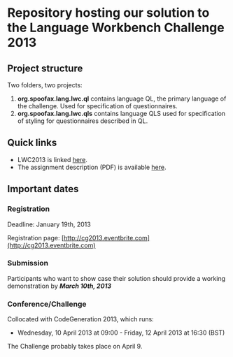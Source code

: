 # Repository hosting our solution to the Language Workbench Challenge 2013

## Project structure

Two folders, two projects:

1. **org.spoofax.lang.lwc.ql** contains language QL, the primary language of the challenge. Used for specification of questionnaires. 
2. **org.spoofax.lang.lwc.qls** contains language QLS used for specification of styling for questionnaires described in QL.

## Quick links

* LWC2013 is linked [here](http://www.languageworkbenches.net/index.php?title=LWC_2013).
* The assignment description (PDF) is available [here](http://www.languageworkbenches.net/images/5/53/Ql.pdf).

## Important dates

### Registration

Deadline: January 19th, 2013

Registration page: [http://cg2013.eventbrite.com](http://cg2013.eventbrite.com)

### Submission
Participants who want to show case their solution should provide a working demonstration by ***March 10th, 2013***

### Conference/Challenge
Collocated with CodeGeneration 2013, which runs:

* Wednesday, 10 April 2013 at 09:00 - Friday, 12 April 2013 at 16:30 (BST)

The Challenge probably takes place on April 9.




 